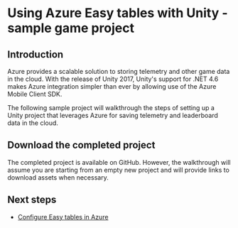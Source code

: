 # Using Azure Easy tables with Unity - sample game project

## Introduction

Azure provides a scalable solution to storing telemetry and other game data in the cloud. With the release of Unity 2017, Unity's support for .NET 4.6 makes Azure integration simpler than ever by allowing use of the Azure Mobile Client SDK.

The following sample project will walkthrough the steps of setting up a Unity project that leverages Azure for saving telemetry and leaderboard data in the cloud.

## Download the completed project

The completed project is available on GitHub. However, the walkthrough will assume you are starting from an empty new project and will provide links to download assets when necessary.

## Next steps
* [Configure Easy tables in Azure](Configure%20Easy%20tables%20in%20Azure.md)
